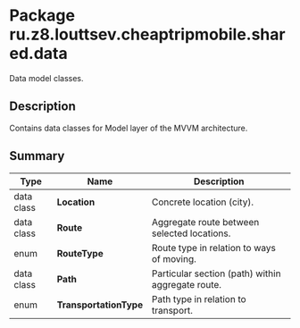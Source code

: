 # Package ru.z8.louttsev.cheaptripmobile.shared.data

Data model classes.

## Description

Contains data classes for Model layer of the MVVM architecture.

## Summary

Type                  | Name                   | Description
----------------------|------------------------|--------------------------------------------------------------------
data class            | **Location**           | Concrete location (city).
data class            | **Route**              | Aggregate route between selected locations.
enum                  | **RouteType**          | Route type in relation to ways of moving.
data class            | **Path**               | Particular section (path) within aggregate route.
enum                  | **TransportationType** | Path type in relation to transport.

